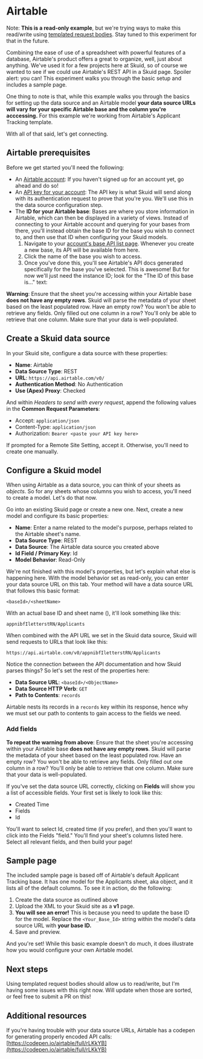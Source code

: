 # Airtable

Note: **This is a read-only example**, but we're trying ways to make this read/write using [templated request bodies](https://docs.skuid.com/latest/en/data/rest/#request-bodies). Stay tuned to this experiment for that in the future.

Combining the ease of use of a spreadsheet with powerful features of a database, Airtable's product offers a great to organize, well, just about anything. We've used it for a few projects here at Skuid, so of course we wanted to see if we could use Airtable's REST API in a Skuid page. Spoiler alert: you can! This experiment walks you through the basic setup and includes a sample page.

One thing to note is that, while this example walks you through the basics for setting up the data source and an Airtable model **your data source URLs will vary for your specific Airtable base and the column you're acccessing.** For this example we're working from Airtable's Applicant Tracking template.

With all of that said, let's get connecting.

## Airtable prerequisites

Before we get started you'll need the following: 

- An [Airtable account](https://airtable.com/signup): If you haven't signed up for an account yet, go ahead and do so!
- An [API key for your account](https://airtable.com/account): The API key is what Skuid will send along with its authentication request to prove that you're you. We'll use this in the data source configuration step.
- The **ID for your Airtable base**: Bases are where you store information in Airtable, which can then be displayed in a variety of views. Instead of connecting to your Airtable account and querying for your bases from there, you'll instead obtain the base ID for the base you wish to connect to, and then use that ID when configuring your Skuid models.  
  1. Navigate to your [account's base API list page](https://airtable.com/api). Whenever you create a new base, its API will be available from here.
  1. Click the name of the base you wish to access.
  1. Once you've done this, you'll see Airtable's API docs generated specifically for the base you've selected. This is awesome! But for now we'll just need the instance ID; look for the "The ID of this base is..." text:

**Warning**: Ensure that the sheet you're accessing within your Airtable base **does not have any empty rows**. Skuid will parse the metadata of your sheet based on the least populated row. Have an empty row? You won't be able to retrieve any fields. Only filled out one column in a row? You'll only be able to retrieve that one column. Make sure that your data is well-populated.

## Create a Skuid data source

In your Skuid site, configure a data source with these properties:

- **Name**: Airtable
- **Data Source Type**: REST
- **URL**: ``https://api.airtable.com/v0/``
- **Authentication Method**: No Authentication
- **Use (Apex) Proxy**: Checked

And within *Headers to send with every request*, append the following values in the **Common Request Parameters**:

- Accept: ``application/json``
- Content-Type: ``application/json``
- Authorization: ``Bearer <paste your API key here>``

If prompted for a Remote Site Setting, accept it. Otherwise, you'll need to create one manually. 

## Configure a Skuid model

When using Airtable as a data source, you can think of your sheets as *objects*. So for any sheets whose columns you wish to access, you'll need to create a model. Let's do that now.

Go into an existing Skuid page or create a new one. Next, create a new model and configure its basic properties:

- **Name**: Enter a name related to the model's purpose, perhaps related to the Airtable sheet's name.
- **Data Source Type**: REST
- **Data Source**: The Airtable data source you created above
- **Id Field / Primary Key**: Id
- **Model Behavior**: Read-Only

We're not finished with this model's properties, but let's explain what else is happening here. With the model behavior set as read-only, you can enter your data source URL on this tab. Your method will have a data source URL that follows this basic format:

``<baseId>/<sheetName>``

With an actual base ID and sheet name (), it'll look something like this:

``appnibfIletterstRN/Applicants``

When combined with the API URL we set in the Skuid data source, Skuid will send requests to URLs that look like this:

``https://api.airtable.com/v0/appnibfIletterstRN/Applicants``

Notice the connection between the API documentation and how Skuid parses things? So let's set the rest of the properties here:

- **Data Source URL**: ``<baseId>/<ObjectName>``
- **Data Source HTTP Verb**: ``GET``
- **Path to Contents**:  ``records``

Airtable nests its records in a ``records`` key within its response, hence why we must set our path to contents to gain access to the fields we need.

### Add fields

**To repeat the warning from above**: Ensure that the sheet you're accessing within your Airtable base **does not have any empty rows**. Skuid will parse the metadata of your sheet based on the least populated row. Have an empty row? You won't be able to retrieve any fields. Only filled out one column in a row? You'll only be able to retrieve that one column. Make sure that your data is well-populated.

If you've set the data source URL correctly, clicking on **Fields** will show you a list of accessible fields. Your first set is likely to look like this:

- Created Time
- Fields
- Id

You'll want to select Id, created time (if you prefer), and then you'll want to click into the Fields "field." You'll find your sheet's columns listed here. Select all relevant fields, and then build your page!

## Sample page

The included sample page is based off of Airtable's default Applicant Tracking base. It has one model for the Applicants sheet, aka object, and it lists all of the default columns. To see it in action, do the following:

1. Create the data source as outlined above
2. Upload the XML to your Skuid site as a **v1** page.
3. **You will see an error!** This is because you need to update the base ID for the model. Replace the `<Your_Base_Id>` string within the model's data source URL with **your base ID.**
4. Save and preview.

And you're set! While this basic example doesn't do much, it does illustrate how you would configure your own Airtable model.

## Next steps

Using templated request bodies should allow us to read/write, but I'm having some issues with this right now. Will update when those are sorted, or feel free to submit a PR on this!

## Additional resources

If you're having trouble with your data source URLs, Airtable has a codepen for generating properly encoded API calls: [https://codepen.io/airtable/full/rLKkYB](https://codepen.io/airtable/full/rLKkYB)
